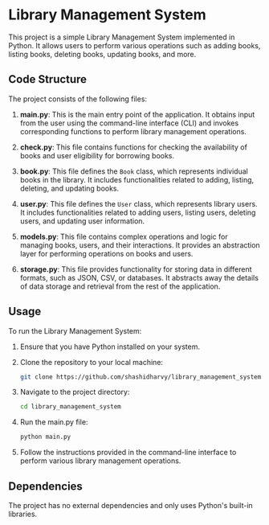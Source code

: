 # Library Management System

This project is a simple Library Management System implemented in Python. It allows users to perform various operations such as adding books, listing books, deleting books, updating books, and more.

## Code Structure

The project consists of the following files:

1. **main.py**: This is the main entry point of the application. It obtains input from the user using the command-line interface (CLI) and invokes corresponding functions to perform library management operations.

2. **check.py**: This file contains functions for checking the availability of books and user eligibility for borrowing books.

3. **book.py**: This file defines the `Book` class, which represents individual books in the library. It includes functionalities related to adding, listing, deleting, and updating books.

4. **user.py**: This file defines the `User` class, which represents library users. It includes functionalities related to adding users, listing users, deleting users, and updating user information.

5. **models.py**: This file contains complex operations and logic for managing books, users, and their interactions. It provides an abstraction layer for performing operations on books and users.

6. **storage.py**: This file provides functionality for storing data in different formats, such as JSON, CSV, or databases. It abstracts away the details of data storage and retrieval from the rest of the application.

## Usage

To run the Library Management System:

1. Ensure that you have Python installed on your system.

2. Clone the repository to your local machine:

   ```bash
   git clone https://github.com/shashidharvy/library_management_system.git
   ```

3. Navigate to the project directory:

   ```bash
   cd library_management_system
   ```

4. Run the main.py file:

   ```bash
   python main.py
   ```

5. Follow the instructions provided in the command-line interface to perform various library management operations.

## Dependencies

The project has no external dependencies and only uses Python's built-in libraries.

